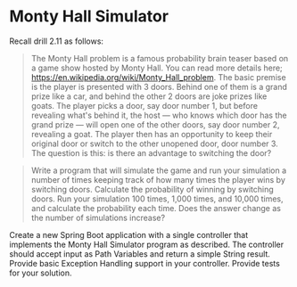 # Monty Hall Simulator
Recall drill 2.11 as follows:

> The Monty Hall problem is a famous probability brain teaser based on a game show hosted by Monty Hall. You can read more details here; https://en.wikipedia.org/wiki/Monty_Hall_problem. The basic premise is the player is presented with 3 doors. Behind one of them is a grand prize like a car, and behind the other 2 doors are joke prizes like goats. The player picks a door, say door number 1, but before revealing what's behind it, the host — who knows which door has the grand prize —  will open one of the other doors, say door number 2, revealing a goat. The player then has an opportunity to keep their original door or switch to the other unopened door, door number 3. The question is this: is there an advantage to switching the door?

> Write a program that will simulate the game and run your simulation a number of times keeping track of how many times the player wins by switching doors. Calculate the probability of winning by switching doors. Run your simulation 100 times, 1,000 times, and 10,000 times, and calculate the probability each time. Does the answer change as the number of simulations increase?

Create a new Spring Boot application with a single controller that implements the Monty Hall Simulator program as described. The controller should accept input as Path Variables and return a simple String result. Provide basic Exception Handling support in your controller. Provide tests for your solution.